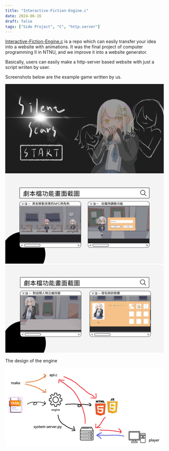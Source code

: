 ```yaml
---
title: "Interactive-Fiction-Engine.c"
date: 2024-06-16
draft: false
tags: ["Side Project", "C", "http.server"]
---
```


[Interactive-Fiction-Engine.c](https://github.com/NaoCoding/Interactive-Fiction-Engine.c) is a repo  which can easily transfer your idea into a website with animations. It was the final project of computer programming II in NTNU, and we improve it into a website generator. 

Basically, users can easily make a http-server based website with just a script wriiten by user.

Screenshots below are the example game written by us.

![alt text](image.png)
![alt text](image-2.png)
![alt text](image-3.png)

The design of the engine

![alt text](image-1.png)